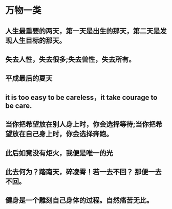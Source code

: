 # 万物一类
## 人生最重要的两天，第一天是出生的那天，第二天是发现人生目标的那天。
## 失去人性，失去很多;失去兽性，失去所有。
## 平成最后的夏天
## it is too easy to be careless，it take courage to be care.
## 当你把希望放在别人身上时，你会选择等待;当你把希望放在自己身上时，你会选择奔跑。
## 此后如竟没有炬火，我便是唯一的光
## 此去何为？踏南天，碎凌霄！若一去不回？ 那便一去不回。
## 健身是一个雕刻自己身体的过程。自然痛苦无比。
